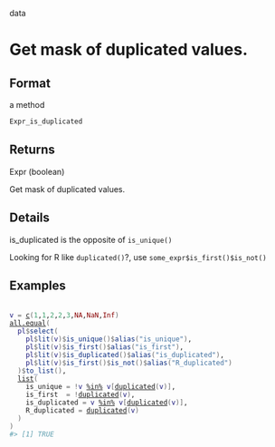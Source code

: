data

# Get mask of duplicated values.

## Format

a method

```r
Expr_is_duplicated
```

## Returns

Expr (boolean)

Get mask of duplicated values.

## Details

is_duplicated is the opposite of `is_unique()`

Looking for R like `duplicated()`?, use `some_expr$is_first()$is_not()`

## Examples

<pre class='r-example'> <code> <span class='r-in'><span></span></span>
<span class='r-in'><span><span class='va'>v</span> <span class='op'>=</span> <span class='fu'><a href='https://rdrr.io/r/base/c.html'>c</a></span><span class='op'>(</span><span class='fl'>1</span>,<span class='fl'>1</span>,<span class='fl'>2</span>,<span class='fl'>2</span>,<span class='fl'>3</span>,<span class='cn'>NA</span>,<span class='cn'>NaN</span>,<span class='cn'>Inf</span><span class='op'>)</span></span></span>
<span class='r-in'><span><span class='fu'><a href='https://rdrr.io/r/base/all.equal.html'>all.equal</a></span><span class='op'>(</span></span></span>
<span class='r-in'><span>  <span class='va'>pl</span><span class='op'>$</span><span class='fu'>select</span><span class='op'>(</span></span></span>
<span class='r-in'><span>    <span class='va'>pl</span><span class='op'>$</span><span class='fu'>lit</span><span class='op'>(</span><span class='va'>v</span><span class='op'>)</span><span class='op'>$</span><span class='fu'>is_unique</span><span class='op'>(</span><span class='op'>)</span><span class='op'>$</span><span class='fu'>alias</span><span class='op'>(</span><span class='st'>"is_unique"</span><span class='op'>)</span>,</span></span>
<span class='r-in'><span>    <span class='va'>pl</span><span class='op'>$</span><span class='fu'>lit</span><span class='op'>(</span><span class='va'>v</span><span class='op'>)</span><span class='op'>$</span><span class='fu'>is_first</span><span class='op'>(</span><span class='op'>)</span><span class='op'>$</span><span class='fu'>alias</span><span class='op'>(</span><span class='st'>"is_first"</span><span class='op'>)</span>,</span></span>
<span class='r-in'><span>    <span class='va'>pl</span><span class='op'>$</span><span class='fu'>lit</span><span class='op'>(</span><span class='va'>v</span><span class='op'>)</span><span class='op'>$</span><span class='fu'>is_duplicated</span><span class='op'>(</span><span class='op'>)</span><span class='op'>$</span><span class='fu'>alias</span><span class='op'>(</span><span class='st'>"is_duplicated"</span><span class='op'>)</span>,</span></span>
<span class='r-in'><span>    <span class='va'>pl</span><span class='op'>$</span><span class='fu'>lit</span><span class='op'>(</span><span class='va'>v</span><span class='op'>)</span><span class='op'>$</span><span class='fu'>is_first</span><span class='op'>(</span><span class='op'>)</span><span class='op'>$</span><span class='fu'>is_not</span><span class='op'>(</span><span class='op'>)</span><span class='op'>$</span><span class='fu'>alias</span><span class='op'>(</span><span class='st'>"R_duplicated"</span><span class='op'>)</span></span></span>
<span class='r-in'><span>  <span class='op'>)</span><span class='op'>$</span><span class='fu'>to_list</span><span class='op'>(</span><span class='op'>)</span>,</span></span>
<span class='r-in'><span>  <span class='fu'><a href='https://rdrr.io/r/base/list.html'>list</a></span><span class='op'>(</span></span></span>
<span class='r-in'><span>    is_unique <span class='op'>=</span> <span class='op'>!</span><span class='va'>v</span> <span class='op'><a href='https://rdrr.io/r/base/match.html'>%in%</a></span> <span class='va'>v</span><span class='op'>[</span><span class='fu'><a href='https://rdrr.io/r/base/duplicated.html'>duplicated</a></span><span class='op'>(</span><span class='va'>v</span><span class='op'>)</span><span class='op'>]</span>,</span></span>
<span class='r-in'><span>    is_first  <span class='op'>=</span> <span class='op'>!</span><span class='fu'><a href='https://rdrr.io/r/base/duplicated.html'>duplicated</a></span><span class='op'>(</span><span class='va'>v</span><span class='op'>)</span>,</span></span>
<span class='r-in'><span>    is_duplicated <span class='op'>=</span> <span class='va'>v</span> <span class='op'><a href='https://rdrr.io/r/base/match.html'>%in%</a></span> <span class='va'>v</span><span class='op'>[</span><span class='fu'><a href='https://rdrr.io/r/base/duplicated.html'>duplicated</a></span><span class='op'>(</span><span class='va'>v</span><span class='op'>)</span><span class='op'>]</span>,</span></span>
<span class='r-in'><span>    R_duplicated <span class='op'>=</span> <span class='fu'><a href='https://rdrr.io/r/base/duplicated.html'>duplicated</a></span><span class='op'>(</span><span class='va'>v</span><span class='op'>)</span></span></span>
<span class='r-in'><span>  <span class='op'>)</span></span></span>
<span class='r-in'><span><span class='op'>)</span></span></span>
<span class='r-out co'><span class='r-pr'>#&gt;</span> [1] TRUE</span>
 </code></pre>